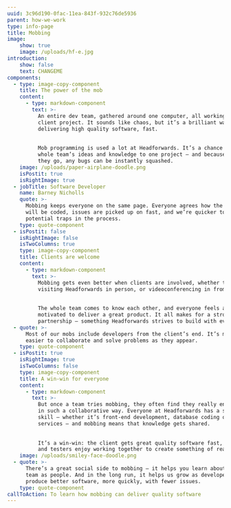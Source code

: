 ```yaml
---
uuid: 3c96d190-0fac-11ea-843f-932c76de5936
parent: how-we-work
type: info-page
title: Mobbing
image:
    show: true
    image: /uploads/hf-e.jpg
introduction:
    show: false
    text: CHANGEME
components:
  - type: image-copy-component
    title: The power of the mob
    content:
      - type: markdown-component
        text: >-
          An entire dev team, gathered around one computer, all working on the same
          client project. It sounds like chaos, but it’s a brilliant way of
          delivering high quality software, fast. 
    
    
          Mob programming is used a lot at Headforwards. It’s a chance to apply a
          whole team’s ideas and knowledge to one project – and because they test as
          they go, any bugs can be instantly squashed.
    image: /uploads/paper-airplane-doodle.png
    isPostit: true
    isRightImage: true
  - jobTitle: Software Developer
    name: Barney Nicholls
    quote: >-
      Mobbing keeps everyone on the same page. Everyone agrees how the software
      will be coded, issues are picked up on fast, and we’re quicker to spot
      potential traps in the process.
    type: quote-component
  - isPostit: false
    isRightImage: false
    isTwoColumns: true
    type: image-copy-component
    title: Clients are welcome
    content:
      - type: markdown-component
        text: >-
          Mobbing gets even better when clients are involved, whether they’re
          visiting Headforwards in person, or videoconferencing in from their site. 
    
    
          The whole team comes to know each other, and everyone feels aligned and
          motivated to deliver a great product. It all makes for a strong working
          partnership – something Headforwards strives to build with every client.
  - quote: >-
      Most of our mobs include developers from the client’s end. It’s much
      easier to collaborate and solve problems as they appear.
    type: quote-component
  - isPostit: true
    isRightImage: true
    isTwoColumns: false
    type: image-copy-component
    title: A win-win for everyone
    content:
      - type: markdown-component
        text: >-
          But once a team tries mobbing, they often find they really enjoy working
          in such a collaborative way. Everyone at Headforwards has a specialist
          skill – whether it’s front-end development, database coding or web
          services – and mobbing means that knowledge gets shared.
    
    
          It’s a win-win: the client gets great quality software fast, and the devs
          and testers enjoy working together to create something of real value.
    image: /uploads/smiley-face-doodle.png
  - quote: >-
      There’s a great social side to mobbing – it helps you learn about your
      team as people. And in the long run, it helps us grow as developers to
      produce better software, more quickly, with fewer issues.
    type: quote-component
callToAction: To learn how mobbing can deliver quality software
---
```


